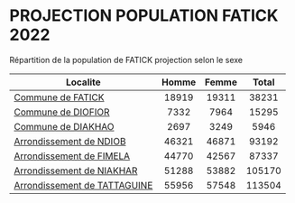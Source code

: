 # PROJECTION POPULATION FATICK 2022
	
Répartition de la population de FATICK projection selon le sexe
	
| Localite  | Homme | Femme | Total |
| --------- |:-----:|:-----:|:-----:|
| [Commune de FATICK](FATICK) | 18919 | 19311 | 38231 |
| [Commune de DIOFIOR](DIOFIOR) | 7332 | 7964 | 15295 |
| [Commune de DIAKHAO](DIAKHAO) | 2697 | 3249 | 5946 |
| [Arrondissement de NDIOB](NDIOB) | 46321 | 46871 | 93192 |
| [Arrondissement de FIMELA](FIMELA) | 44770 | 42567 | 87337 |
| [Arrondissement de NIAKHAR](NIAKHAR) | 51288 | 53882 | 105170 |
| [Arrondissement de TATTAGUINE](TATTAGUINE) | 55956 | 57548 | 113504 |
